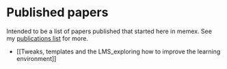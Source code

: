 # Published papers

Intended to be a list of papers published that started here in memex. See my [publications list](https://djon.es/blog/2016/05/30/digital-technology-ignorance-and-its-implications-for-learning-and-teaching/) for more.

- [[Tweaks, templates and the LMS_exploring how to improve the learning environment]]